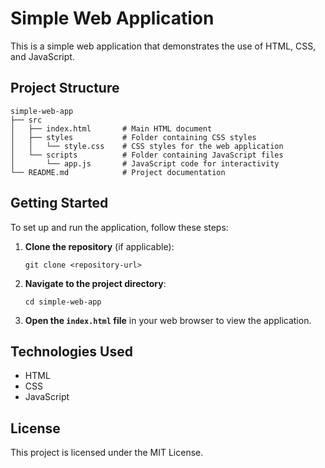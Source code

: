 # Simple Web Application

This is a simple web application that demonstrates the use of HTML, CSS, and JavaScript. 

## Project Structure

```
simple-web-app
├── src
│   ├── index.html       # Main HTML document
│   ├── styles           # Folder containing CSS styles
│   │   └── style.css    # CSS styles for the web application
│   └── scripts          # Folder containing JavaScript files
│       └── app.js       # JavaScript code for interactivity
└── README.md            # Project documentation
```

## Getting Started

To set up and run the application, follow these steps:

1. **Clone the repository** (if applicable):
   ```
   git clone <repository-url>
   ```

2. **Navigate to the project directory**:
   ```
   cd simple-web-app
   ```

3. **Open the `index.html` file** in your web browser to view the application.

## Technologies Used

- HTML
- CSS
- JavaScript

## License

This project is licensed under the MIT License.